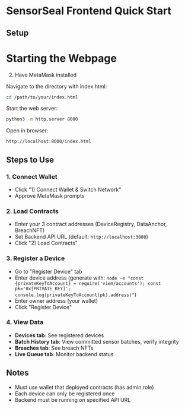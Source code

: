 # SensorSeal Frontend Quick Start

## Setup

# Starting the Webpage

2. Have MetaMask installed

Navigate to the directory with index.html:
```bash
cd /path/to/your/index.html
```

Start the web server:
```bash
python3 -m http.server 8000
```

Open in browser:
```
http://localhost:8000/index.html
```
## Steps to Use

### 1. Connect Wallet
- Click "1) Connect Wallet & Switch Network"
- Approve MetaMask prompts

### 2. Load Contracts
- Enter your 3 contract addresses (DeviceRegistry, DataAnchor, BreachNFT)
- Set Backend API URL (default: `http://localhost:3000`)
- Click "2) Load Contracts"

### 3. Register a Device
- Go to "Register Device" tab
- Enter device address (generate with: `node -e "const {privateKeyToAccount} = require('viem/accounts'); const pk='0x[PRIVATE_KEY]'; console.log(privateKeyToAccount(pk).address)"`)
- Enter owner address (your wallet)
- Click "Register Device"

### 4. View Data
- **Devices tab**: See registered devices
- **Batch History tab**: View committed sensor batches, verify integrity
- **Breaches tab**: See breach NFTs
- **Live Queue tab**: Monitor backend status

## Notes
- Must use wallet that deployed contracts (has admin role)
- Each device can only be registered once
- Backend must be running on specified API URL
